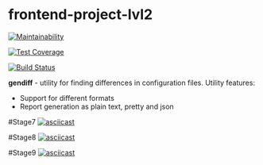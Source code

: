 # frontend-project-lvl2

[![Maintainability](https://api.codeclimate.com/v1/badges/5654f42896bed5575068/maintainability)](https://codeclimate.com/github/EgorEf/frontend-project-lvl2/maintainability)

[![Test Coverage](https://api.codeclimate.com/v1/badges/5654f42896bed5575068/test_coverage)](https://codeclimate.com/github/EgorEf/frontend-project-lvl2/test_coverage)

[![Build Status](https://travis-ci.org/EgorEf/frontend-project-lvl2.svg?branch=master)](https://travis-ci.org/EgorEf/frontend-project-lvl2)

 **gendiff** - utility for finding differences in configuration files. Utility features: 
- Support for different formats
- Report generation as plain text, pretty and json

#Stage7 
[![asciicast](https://asciinema.org/a/30XKGHCQsU4uICEXvdV3CfmXT.svg)](https://asciinema.org/a/30XKGHCQsU4uICEXvdV3CfmXT)

#Stage8
[![asciicast](https://asciinema.org/a/A2R3JZXIUS6x2Z51bf6qJcK0r.svg)](https://asciinema.org/a/A2R3JZXIUS6x2Z51bf6qJcK0r)

#Stage9
[![asciicast](https://asciinema.org/a/GaKkprg5WkPkxPvYTgNDvnHx4.svg)](https://asciinema.org/a/GaKkprg5WkPkxPvYTgNDvnHx4)

